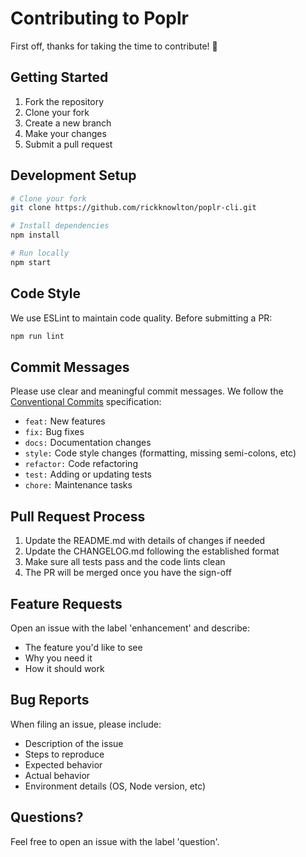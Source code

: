 # Contributing to Poplr

First off, thanks for taking the time to contribute! 🎉

## Getting Started

1. Fork the repository
2. Clone your fork
3. Create a new branch
4. Make your changes
5. Submit a pull request

## Development Setup

```bash
# Clone your fork
git clone https://github.com/rickknowlton/poplr-cli.git

# Install dependencies
npm install

# Run locally
npm start
```

## Code Style

We use ESLint to maintain code quality. Before submitting a PR:
```bash
npm run lint
```

## Commit Messages

Please use clear and meaningful commit messages. We follow the [Conventional Commits](https://www.conventionalcommits.org/) specification:

- `feat:` New features
- `fix:` Bug fixes
- `docs:` Documentation changes
- `style:` Code style changes (formatting, missing semi-colons, etc)
- `refactor:` Code refactoring
- `test:` Adding or updating tests
- `chore:` Maintenance tasks

## Pull Request Process

1. Update the README.md with details of changes if needed
2. Update the CHANGELOG.md following the established format
3. Make sure all tests pass and the code lints clean
4. The PR will be merged once you have the sign-off

## Feature Requests

Open an issue with the label 'enhancement' and describe:
- The feature you'd like to see
- Why you need it
- How it should work

## Bug Reports

When filing an issue, please include:
- Description of the issue
- Steps to reproduce
- Expected behavior
- Actual behavior
- Environment details (OS, Node version, etc)

## Questions?

Feel free to open an issue with the label 'question'.